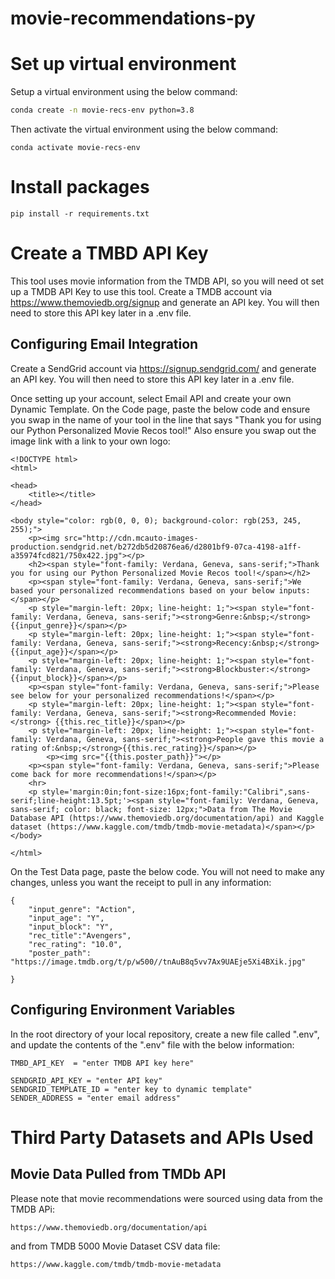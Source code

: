 # movie-recommendations-py

# Set up virtual environment

Setup a virtual environment using the below command:
```sh
conda create -n movie-recs-env python=3.8

```

Then activate the virtual environment using the below command:

``` 
conda activate movie-recs-env
```



# Install packages

```
pip install -r requirements.txt
```

# Create a TMBD API Key
This tool uses movie information from the TMDB API, so you will need ot set up a TMDB API Key to use this tool. Create a TMDB account via https://www.themoviedb.org/signup and generate an API key. You will then need to store this API key later in a .env file.


## Configuring Email Integration
Create a SendGrid account via https://signup.sendgrid.com/ and generate an API key. You will then need to store this API key later in a .env file.

Once setting up your account, select Email API and create your own Dynamic Template. On the Code page, paste the below code and ensure you swap in the name of your tool in the line that says "Thank you for using our Python Personalized Movie Recos tool!" Also ensure you swap out the image link with a link to your own logo:

```
<!DOCTYPE html>
<html>

<head>
    <title></title>
</head>

<body style="color: rgb(0, 0, 0); background-color: rgb(253, 245, 255);">
    <p><img src="http://cdn.mcauto-images-production.sendgrid.net/b272db5d20876ea6/d2801bf9-07ca-4198-a1ff-a35974fcd821/750x422.jpg"></p>
    <h2><span style="font-family: Verdana, Geneva, sans-serif;">Thank you for using our Python Personalized Movie Recos tool!</span></h2>
    <p><span style="font-family: Verdana, Geneva, sans-serif;">We based your personalized recommendations based on your below inputs:</span></p>
    <p style="margin-left: 20px; line-height: 1;"><span style="font-family: Verdana, Geneva, sans-serif;"><strong>Genre:&nbsp;</strong>{{input_genre}}</span></p>
    <p style="margin-left: 20px; line-height: 1;"><span style="font-family: Verdana, Geneva, sans-serif;"><strong>Recency:&nbsp;</strong>{{input_age}}</span></p>
    <p style="margin-left: 20px; line-height: 1;"><span style="font-family: Verdana, Geneva, sans-serif;"><strong>Blockbuster:</strong> {{input_block}}</span></p>
    <p><span style="font-family: Verdana, Geneva, sans-serif;">Please see below for your personalized recommendations!</span></p>
    <p style="margin-left: 20px; line-height: 1;"><span style="font-family: Verdana, Geneva, sans-serif;"><strong>Recommended Movie:</strong> {{this.rec_title}}</span></p>
    <p style="margin-left: 20px; line-height: 1;"><span style="font-family: Verdana, Geneva, sans-serif;"><strong>People gave this movie a rating of:&nbsp;</strong>{{this.rec_rating}}</span></p>
        <p><img src="{{this.poster_path}}"></p>
    <p><span style="font-family: Verdana, Geneva, sans-serif;">Please come back for more recommendations!</span></p>
    <hr>
    <p style='margin:0in;font-size:16px;font-family:"Calibri",sans-serif;line-height:13.5pt;'><span style="font-family: Verdana, Geneva, sans-serif; color: black; font-size: 12px;">Data from The Movie Database API (https://www.themoviedb.org/documentation/api) and Kaggle dataset (https://www.kaggle.com/tmdb/tmdb-movie-metadata)</span></p>
</body>

</html>

```

On the Test Data page, paste the below code. You will not need to make any changes, unless you want the receipt to pull in any information:

```
{
    "input_genre": "Action",
    "input_age": "Y",
    "input_block": "Y",
    "rec_title":"Avengers",
    "rec_rating": "10.0",
    "poster_path": "https://image.tmdb.org/t/p/w500//tnAuB8q5vv7Ax9UAEje5Xi4BXik.jpg"

}

```


## Configuring Environment Variables
In the root directory of your local repository, create a new file called ".env", and update the contents of the ".env" file with the below information:

```
TMBD_API_KEY  = "enter TMDB API key here"
```
```
SENDGRID_API_KEY = "enter API key"
SENDGRID_TEMPLATE_ID = "enter key to dynamic template"
SENDER_ADDRESS = "enter email address"
```


# Third Party Datasets and APIs Used

## Movie Data Pulled from TMDb API
Please note that movie recommendations were sourced using data from the TMDB APi:
```
https://www.themoviedb.org/documentation/api
```
and from TMDB 5000 Movie Dataset CSV data file:

```
https://www.kaggle.com/tmdb/tmdb-movie-metadata
```
